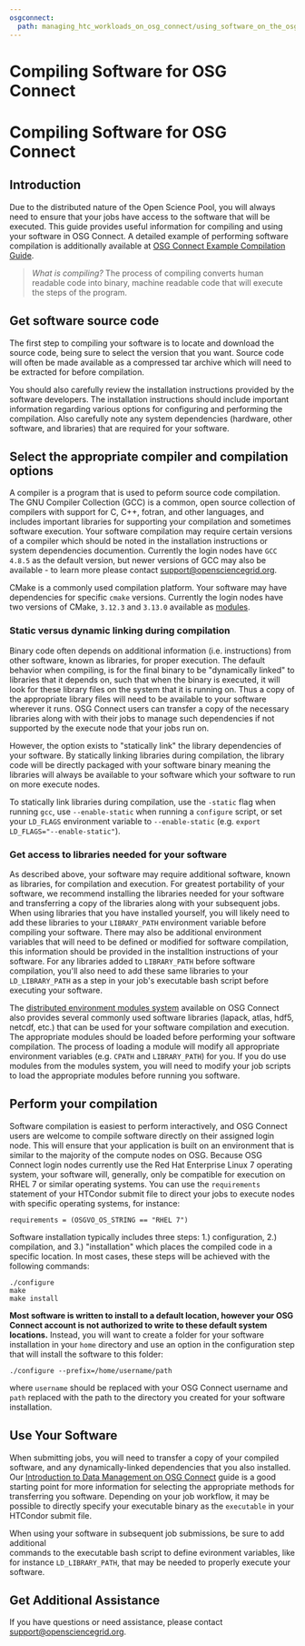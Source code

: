 ```yaml
---
osgconnect:
  path: managing_htc_workloads_on_osg_connect/using_software_on_the_osg/compiling-applications.md
---
```


Compiling Software for OSG Connect 
====================================


# Compiling Software for OSG Connect

## Introduction

Due to the distributed nature of the Open Science Pool, you will always need to 
ensure that your jobs have access to the software that will be executed. This guide provides 
useful information for compiling and using your software in OSG Connect. A detailed 
example of performing software compilation is additionally available 
at [OSG Connect Example Compilation Guide](https://support.opensciencegrid.org/support/solutions/articles/12000074984). 


> *What is compiling?*
> The process of compiling converts human readable code into binary, 
> machine readable code that will execute the steps of the program. 

## Get software source code

The first step to compiling your software is to locate and download the source 
code, being sure to select the version that you want. Source code 
will often be made available as a compressed tar archive which will need to be 
extracted for before compilation.

You should also carefully review the installation instructions provided by the 
software developers. The installation instructions should include important 
information regarding various options for configuring and performing the compilation. 
Also carefully note any system dependencies (hardware, other software, and libraries) that are 
required for your software.

## Select the appropriate compiler and compilation options

A compiler is a program that is used to peform source code compilation. The GNU Compiler 
Collection (GCC) is a common, open source collection of compilers with support for C, C++, 
fotran, and other languages, and includes important libraries for supporting your compilation 
and sometimes software execution. Your software compilation may require certain versions 
of a compiler which should be noted in the installation instructions or system dependencies 
documention. Currently the login nodes have `GCC 4.8.5` as the default version, but newer 
versions of GCC may also be available - to learn more please contact <support@opensciencegrid.org>.

CMake is a commonly used compilation platform. Your software may have dependencies for 
specific `cmake` versions. Currently the login nodes have two versions of CMake, `3.12.3` 
and `3.13.0` available as [modules](https://support.opensciencegrid.org/support/solutions/articles/12000048518). 

### Static versus dynamic linking during compilation

Binary code often depends on additional information (i.e. instructions) from other software, 
known as libraries, for proper execution. The default behavior when compiling, is for the 
final binary to be "dynamically linked" to libraries that it depends on, such that when 
the binary is executed, it will look for these library files on the system that it is 
running on. Thus a copy of the appropriate library files will need to be available to your 
software wherever it runs. OSG Connect users can transfer a copy of the necessary 
libraries along with with their jobs to manage such dependencies if not supported by the 
execute node that your jobs run on.

However, the option exists to "statically link" the library dependencies of your software. 
By statically linking libraries during compilation, the library code will be 
directly packaged with your software binary meaning the libraries will always be 
available to your software which your software to run on more execute nodes.

To statically link libraries during compilation, use the `-static` flag when running `gcc`, 
use `--enable-static` when running a `configure` script, or set your `LD_FLAGS` 
environment variable to `--enable-static` (e.g. `export LD_FLAGS="--enable-static"`).

### Get access to libraries needed for your software

As described above, your software may require additional software, known as libraries, for 
compilation and execution. For greatest portability of your software, we recommend installing 
the libraries needed for your software and transferring a copy of the libraries along with 
your subsequent jobs. When using libraries that you have installed yourself, you will likely 
need to add these libraries to your `LIBRARY_PATH` environment variable before compiling 
your software. There may also be additional environment variables that will need to be 
defined or modified for software compilation, this information should be provided 
in the installtion instructions of your software. For any libraries added to `LIBRARY_PATH` 
before software compilation, you'll also need to add these same libraries to 
your `LD_LIBRARY_PATH` as a step in your job's executable bash script before executing 
your software.

The [distributed environment modules system](https://support.opensciencegrid.org/support/solutions/articles/12000048518) 
available on OSG Connect also provides several commonly used software libraries 
(lapack, atlas, hdf5, netcdf, etc.) that can be used for your software compilation and 
execution. The appropriate modules should be loaded before performing your software 
compilation. The process of loading a module will modify all appropriate 
environment variables (e.g. `CPATH` and `LIBRARY_PATH`) for you. If you do use modules 
from the modules system, you will need to modify your job scripts to load the appropriate 
modules before running you software.

## Perform your compilation

Software compilation is easiest to perform interactively, and OSG Connect users are 
welcome to compile software directly on their assigned login node. This will ensure
that your application is built on an environment that is similar to the majority
of the compute nodes on OSG. Because OSG Connect login nodes currently use the 
Red Hat Enterprise Linux 7 operating system, your software will, generally, only be 
compatible for execution on RHEL 7 or similar operating systems. You can use the 
`requirements` statement of your HTCondor submit file to direct your jobs to execute 
nodes with specific operating systems, for instance:

	requirements = (OSGVO_OS_STRING == "RHEL 7")

Software installation typically includes three steps: 1.) configuration, 2.) compilation, and 3.) 
"installation" which places the compiled code in a specific location. In most cases, 
these steps will be achieved with the following commands:

	./configure
	make
	make install

**Most software is written to install to a default location, however your OSG Connect 
account is not authorized to write to these default system locations.** Instead, you will want to 
create a folder for your software installation in your `home` directory and use an option in the 
configuration step that will install the software to this folder:

	./configure --prefix=/home/username/path

where `username` should be replaced with your OSG Connect username and `path` replaced with the 
path to the directory you created for your software installation.

## Use Your Software

When submitting jobs, you will need to transfer a copy of your compiled software, 
and any dynamically-linked dependencies that you also installed. Our 
[Introduction to Data Management on OSG Connect](https://support.opensciencegrid.org/support/solutions/articles/12000002985) 
guide is a good starting point for more information for selecting the appropriate
methods for transferring you software. Depending on your job workflow, it may be possible 
to directly specify your executable binary as the `executable` in your HTCondor 
submit file.

When using your software in subsequent job submissions, be sure to add additional  
commands to the executable bash script to define evironment variables, like
for instance `LD_LIBRARY_PATH`, that may be needed to properly execute your software.

## Get Additional Assistance
If you have questions or need assistance, please contact <support@opensciencegrid.org>.